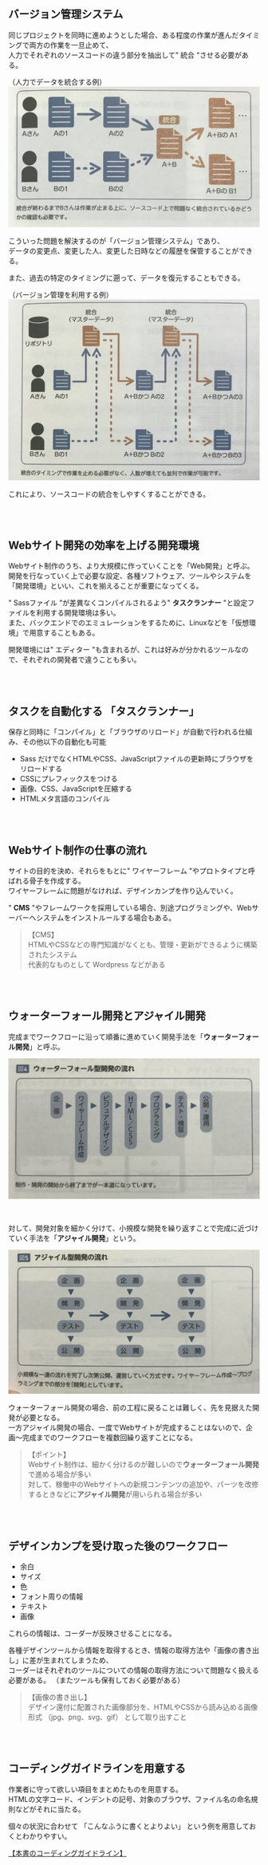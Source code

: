 

## バージョン管理システム 
同じプロジェクトを同時に進めようとした場合、ある程度の作業が進んだタイミングで両方の作業を一旦止めて、  
人力でそれぞれのソースコードの違う部分を抽出して" 統合 "させる必要がある。  

（人力でデータを統合する例）
![人力](images/0a507b3c-3fca-4fac-9d8e-308487afa2ae-0.jpg)

こういった問題を解決するのが「バージョン管理システム」であり、  
データの変更点、変更した人、変更した日時などの履歴を保管することができる。  

また、過去の特定のタイミングに遡って、データを復元することもできる。  

（バージョン管理を利用する例）
![システム](images/d2334717-7665-4c53-850a-ed4d78c418f4-0.jpg)

これにより、ソースコードの統合をしやすくすることができる。  

<br><br>

## Webサイト開発の効率を上げる開発環境
Webサイト制作のうち、より大規模に作っていくことを「Web開発」と呼ぶ。  
開発を行なっていく上で必要な設定、各種ソフトウェア、ツールやシステムを「開発環境」といい、これを揃えることが重要になってくる。  

" Sassファイル "が差異なくコンパイルされるよう" **タスクランナー** "と設定ファイルを利用する開発環境は多い。  
また、バックエンドでのエミュレーションをするために、Linuxなどを「仮想環境」で用意することもある。  

開発環境には" エディター "も含まれるが、これは好みが分かれるツールなので、それぞれの開発者で違うことも多い。

<br><br>

## タスクを自動化する 「タスクランナー」 
保存と同時に「コンパイル」と「ブラウザのリロード」が自動で行われる仕組み、その他以下の自動化も可能 
* Sass だけでなくHTMLやCSS、JavaScriptファイルの更新時にブラウザをリロードする
* CSSにプレフィックスをつける
* 画像、CSS、JavaScriptを圧縮する
* HTMLメタ言語のコンパイル

<br><br>

## Webサイト制作の仕事の流れ
サイトの目的を決め、それらをもとに" ワイヤーフレーム "やプロトタイプと呼ばれる骨子を作成する。  
ワイヤーフレームに問題がなければ、デザインカンプを作り込んでいく。  

" **CMS** "やフレームワークを採用している場合、別途プログラミングや、Webサーバーへシステムをインストルールする場合もある。  
>  【CMS】  
> HTMLやCSSなどの専門知識がなくとも、管理・更新ができるように構築されたシステム  
> 代表的なものとして Wordpress などがある  

<br><br>

## ウォーターフォール開発とアジャイル開発 
完成までワークフローに沿って順番に進めていく開発手法を「**ウォーターフォール開発**」と呼ぶ。  

![ウォーターフォール](images/7cbe0404-8b14-428a-aa60-98052595695e-0.jpg)  

<br>

対して、開発対象を細かく分けて、小規模な開発を繰り返すことで完成に近づけていく手法を「**アジャイル開発**」という。  

![アジャイル](images/7582f701-6415-47e8-8775-021553a7f138-0.jpg)

ウォーターフォール開発の場合、前の工程に戻ることは難しく、先を見据えた開発が必要となる。  
一方アジャイル開発の場合、一度でWebサイトが完成することはないので、企画〜完成までのワークフローを複数回繰り返すことになる。  

>  【ポイント】  
> Webサイト制作は、細かく分けるのが難しいので**ウォーターフォール開発**で進める場合が多い  
> 対して、稼働中のWebサイトへの新規コンテンツの追加や、パーツを改修するときなどに**アジャイル開発**が用いられる場合が多い  

<br><br>

## デザインカンプを受け取った後のワークフロー 
* 余白
* サイズ
* 色
* フォント周りの情報
* テキスト
* 画像  

これらの情報は、コーダーが反映させることになる。  

各種デザインツールから情報を取得するとき、情報の取得方法や「画像の書き出し」に差が生まれてしまうため、  
コーダーはそれぞれのツールについての情報の取得方法について問題なく扱える必要がある。  （またツールも保有しておく必要がある）  
>  【画像の書き出し】  
> デザイン還付に配置された画像部分を、HTMLやCSSから読み込める画像形式 （jpg、png、svg、gif） として取り出すこと  

<br><br>

## コーディングガイドラインを用意する 
作業者に守って欲しい項目をまとめたものを用意する。  
HTMLの文字コード、インデントの記号、対象のブラウザ、ファイル名の命名規則などがそれに当たる。  

個々の状況に合わせて 「こんなふうに書くとよりよい」 という例を用意しておくとわかりやすい。  

[【本書のコーディングガイドライン】](https://github.com/nori44/coding-guidelines)




